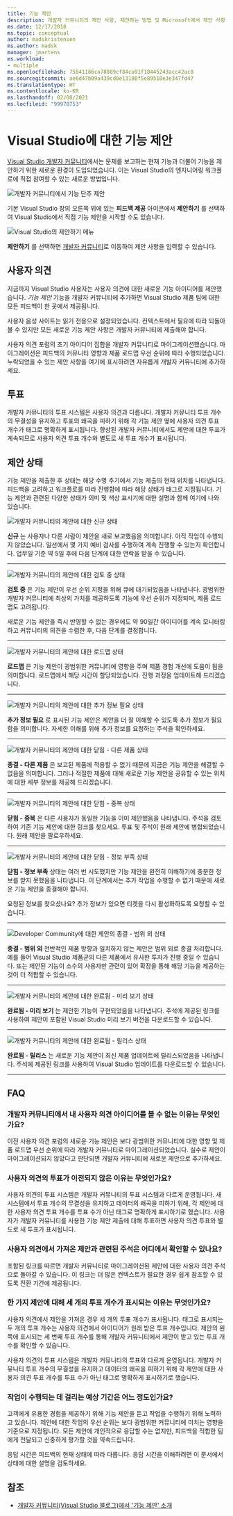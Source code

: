 ```yaml
---
title: 기능 제안
description: 개발자 커뮤니티의 제안 사항, 제안하는 방법 및 Microsoft에서 제안 사항을 Visual Studio 로드맵에 사용하는 방법을 설명합니다.
ms.date: 12/17/2018
ms.topic: conceptual
author: madskristensen
ms.author: madsk
manager: jmartens
ms.workload:
- multiple
ms.openlocfilehash: 75841186ca78089cf84ca91f18445243acc42ac8
ms.sourcegitcommit: ae6d47b09a439cd0e13180f5e89510e3e347fd47
ms.translationtype: HT
ms.contentlocale: ko-KR
ms.lasthandoff: 02/08/2021
ms.locfileid: "99970753"
---
```

# <a name="suggest-a-feature-for-visual-studio"></a>Visual Studio에 대한 기능 제안

[Visual Studio 개발자 커뮤니티](https://aka.ms/feedback/suggest?space=8)에서는 문제를 보고하는 현재 기능과 더불어 기능을 제안하기 위한 새로운 환경이 도입되었습니다. 이는 Visual Studio의 엔지니어링 워크플로에 직접 참여할 수 있는 새로운 방법입니다.

![개발자 커뮤니티에서 기능 단추 제안](media/suggest-a-feature/suggest-feature-button.png)

기본 Visual Studio 창의 오른쪽 위에 있는 **피드백 제공** 아이콘에서 **제안하기** 를 선택하여 Visual Studio에서 직접 기능 제안을 시작할 수도 있습니다.

![Visual Studio의 제안하기 메뉴](media/suggest-a-feature/provide-suggestion.png)

**제안하기** 를 선택하면 [개발자 커뮤니티](https://aka.ms/feedback/suggest?space=8)로 이동하여 제안 사항을 입력할 수 있습니다.

## <a name="user-voice"></a>사용자 의견

지금까지 Visual Studio 사용자는 사용자 의견에 대한 새로운 기능 아이디어를 제안했습니다. *기능 제안* 기능을 개발자 커뮤니티에 추가하면 Visual Studio 제품 팀에 대한 모든 피드백이 한 곳에서 제공됩니다.

사용자 음성 사이트는 읽기 전용으로 설정되었습니다. 컨텍스트에서 필요에 따라 되돌아 볼 수 있지만 모든 새로운 기능 제안 사항은 개발자 커뮤니티에 제출해야 합니다.

사용자 의견 포럼의 초기 아이디어 집합을 개발자 커뮤니티로 마이그레이션했습니다. 마이그레이션은 피드백의 커뮤니티 영향과 제품 로드맵 우선 순위에 따라 수행되었습니다. 누락되었을 수 있는 제안 사항을 여기에 표시하려면 자유롭게 개발자 커뮤니티에 추가하세요.

## <a name="votes"></a>투표

개발자 커뮤니티의 투표 시스템은 사용자 의견과 다릅니다. 개발자 커뮤니티 투표 개수의 무결성을 유지하고 투표의 왜곡을 피하기 위해 각 기능 제안 옆에 사용자 의견 투표 개수가 태그로 명확하게 표시됩니다. 향상된 개발자 커뮤니티에서도 제안에 대한 투표가 계속되므로 사용자 의견 투표 개수와 별도로 새 투표 개수가 표시됩니다.

## <a name="suggestion-status"></a>제안 상태

기능 제안을 제출한 후 상태는 해당 수명 주기에서 기능 제출의 현재 위치를 나타냅니다. 피드백을 고려하고 워크플로를 따라 진행함에 따라 해당 상태가 태그로 지정됩니다. 기능 제안과 관련된 다양한 상태가 의미 및 색상 표시기에 대한 설명과 함께 여기에 나와 있습니다.

![개발자 커뮤니티의 제안에 대한 신규 상태](../ide/media/SuggestStates/New.jpg)

**신규** 는 사용자나 다른 사람이 제안을 새로 보고했음을 의미합니다. 아직 작업이 수행되지 않았습니다. 일선에서 몇 가지 예비 검사를 수행하여 계속 진행할 수 있는지 확인합니다. 업무일 기준 약 5일 후에 다음 단계에 대한 연락을 받을 수 있습니다.

- - -

![개발자 커뮤니티의 제안에 대한 검토 중 상태](../ide/media/SuggestStates/UnderReview.jpg)

**검토 중** 은 기능 제안이 우선 순위 지정을 위해 큐에 대기되었음을 나타냅니다. 광범위한 개발자 커뮤니티에 최상의 가치를 제공하도록 기능에 우선 순위가 지정되며, 제품 로드맵도 고려됩니다.

새로운 기능 제안을 즉시 반영할 수 없는 경우에도 약 90일간 아이디어를 계속 모니터링하고 커뮤니티의 의견을 수렴한 후, 다음 단계를 결정합니다.

- - -

![개발자 커뮤니티의 제안에 대한 로드맵 상태](../ide/media/SuggestStates/OnRoadmap.jpg)

**로드맵** 은 기능 제안이 광범위한 커뮤니티에 영향을 주며 제품 경험 개선에 도움이 됨을 의미합니다. 로드맵에서 해당 시간이 할당되었습니다. 진행 과정을 업데이트해 드리겠습니다.

- - -

![개발자 커뮤니티의 제안에 대한 추가 정보 필요 상태](../ide/media/SuggestStates/NeedMoreInfo.jpg)

**추가 정보 필요** 로 표시된 기능 제안은 제안을 더 잘 이해할 수 있도록 추가 정보가 필요함을 의미합니다. 자세한 이해를 위해 추가 정보를 요청하는 주석을 확인하세요.

- - -

![개발자 커뮤니티의 제안에 대한 닫힘 - 다른 제품 상태](../ide/media/SuggestStates/ClosedOtherProduct.jpg)

**종결 - 다른 제품** 은 보고된 제품에 적용할 수 없기 때문에 지금은 기능 제안을 해결할 수 없음을 의미합니다. 그러나 적절한 제품에 대해 새로운 기능 제안을 공유할 수 있는 위치에 대한 세부 정보를 제공해 드리겠습니다.

- - -

![개발자 커뮤니티의 제안에 대한 닫힘 - 중복 상태](../ide/media/SuggestStates/ClosedDuplicate.jpg)

**닫힘 - 중복** 은 다른 사용자가 동일한 기능을 이미 제안했음을 나타냅니다. 주석을 검토하여 기존 기능 제안에 대한 링크를 찾으세요. 투표 및 주석이 원래 제안에 병합되었습니다. 원래 제안을 팔로우하세요.

- - -

![개발자 커뮤니티의 제안에 대한 닫힘 - 정보 부족 상태](../ide/media/SuggestStates/ClosedNotEnoughInfo.jpg)

**닫힘 - 정보 부족** 상태는 여러 번 시도했지만 기능 제안을 완전히 이해하기에 충분한 정보를 받지 못했음을 나타냅니다. 이 단계에서는 추가 작업을 수행할 수 없기 때문에 새로운 기능 제안을 종결해야 합니다.

요청된 정보를 찾으셨나요? 추가 정보가 있으면 티켓을 다시 활성화하도록 요청할 수 있습니다.

- - -

![Developer Community에 대한 제안의 종결 - 범위 외 상태](../ide/media/SuggestStates/closed-out-of-scope.png)

**종결 - 범위 외** 전반적인 제품 방향과 일치하지 않는 제안은 범위 외로 종결 처리합니다. 예를 들어 Visual Studio 제품군의 다른 제품에서 유사한 투자가 진행 중일 수 있습니다. 또는 제안된 기능이 소수의 사용자만 관련이 있어 확장을 통해 해당 기능을 제공하는 것이 더 적합할 수 있습니다.


- - -

![개발자 커뮤니티의 제안에 대한 완료됨 - 미리 보기 상태](../ide/media/SuggestStates/CompletedPreview.jpg)

**완료됨 - 미리 보기** 는 제안한 기능이 구현되었음을 나타냅니다. 주석에 제공된 링크를 사용하여 제안이 포함된 Visual Studio 미리 보기 버전을 다운로드할 수 있습니다.

- - -

![개발자 커뮤니티의 제안에 대한 완료됨 - 릴리스 상태](../ide/media/SuggestStates/CompletedRelease.jpg)

**완료됨 - 릴리스** 는 새로운 기능 제안이 최신 제품 업데이트에 릴리스되었음을 나타냅니다. 주석에 제공된 링크를 사용하여 Visual Studio 업데이트를 다운로드할 수 있습니다.

- - -

## <a name="faq"></a>FAQ

### <a name="why-cant-i-see-my-user-voice-idea-in-developer-community"></a>개발자 커뮤니티에서 내 사용자 의견 아이디어를 볼 수 없는 이유는 무엇인가요?

이전 사용자 의견 포럼의 새로운 기능 제안은 보다 광범위한 커뮤니티에 대한 영향 및 제품 로드맵 우선 순위에 따라 개발자 커뮤니티로 마이그레이션되었습니다. 실수로 제안이 마이그레이션되지 않았다고 판단되면 개발자 커뮤니티에 새로운 제안으로 추가하세요.

### <a name="why-have-the-votes-not-been-carried-over-from-user-voice"></a>사용자 의견의 투표가 이전되지 않은 이유는 무엇인가요?

사용자 의견의 투표 시스템은 개발자 커뮤니티의 투표 시스템과 다르게 운영됩니다. 새 시스템에서 투표 개수의 무결성을 유지하고 데이터의 왜곡을 피하기 위해, 각 제안에 대한 사용자 의견 투표 개수를 투표 수가 아닌 태그로 명확하게 표시하기로 했습니다. 사용자가 개발자 커뮤니티를 사용한 기능 제안 제출에 대해 투표하면 사용자 의견 투표와 별도로 새 투표가 표시됩니다.

### <a name="where-can-i-see-comments-associated-with-the-suggestions-imported-from-user-voice"></a>사용자 의견에서 가져온 제안과 관련된 주석은 어디에서 확인할 수 있나요?

포함된 링크를 따르면 개발자 커뮤니티로 마이그레이션된 제안에 대한 사용자 의견 주석으로 돌아갈 수 있습니다. 이 링크는 더 많은 컨텍스트가 필요한 경우 쉽게 참조할 수 있도록 전환 기간에 제공됩니다.

### <a name="why-can-i-see-three-vote-counts-for-a-suggestion"></a>한 가지 제안에 대해 세 개의 투표 개수가 표시되는 이유는 무엇인가요?

사용자 의견에서 제안을 가져온 경우 세 개의 투표 개수가 표시됩니다. 태그로 표시되는 두 개의 투표 개수는 사용자 의견에서 아이디어가 원래 받은 투표 개수입니다. 제안의 왼쪽에 표시되는 세 번째 투표 개수를 통해 개발자 커뮤니티에서 제안이 받고 있는 투표 개수를 확인할 수 있습니다.

사용자 의견의 투표 시스템은 개발자 커뮤니티의 투표와 다르게 운영됩니다. 개발자 커뮤니티 투표 개수의 무결성을 유지하고 데이터의 왜곡을 피하기 위해 각 제안에 대한 사용자 의견 투표 개수를 투표 수가 아닌 태그로 명확하게 표시하기로 했습니다.

### <a name="how-long-can-i-expect-actions-to-take"></a>작업이 수행되는 데 걸리는 예상 기간은 어느 정도인가요?

고객에게 유용한 경험을 제공하기 위해 기능 제안을 듣고 작업을 수행하기 위해 노력하고 있습니다. 제안에 대한 작업의 우선 순위는 보다 광범위한 커뮤니티에 미치는 영향을 기준으로 지정됩니다. 모든 제안에 개인적으로 응답할 수는 없지만, 피드백을 적합한 팀에게 전달되고 신중하게 평가할 것을 약속드립니다.

응답 시간은 피드백의 현재 상태에 따라 다릅니다. 응답 시간을 이해하려면 이 문서에서 상태에 대한 설명을 검토하세요.

## <a name="see-also"></a>참조

- [개발자 커뮤니티(Visual Studio 블로그)에서 '기능 제안' 소개](https://devblogs.microsoft.com/visualstudio/introducing-suggest-a-feature-in-developer-community/?utm_source=vs_developer_news&utm_medium=referral)

